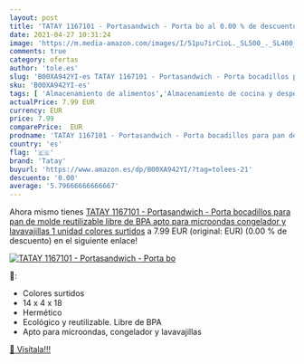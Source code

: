 ```yaml
---
layout: post
title: 'TATAY 1167101 - Portasandwich - Porta bo al 0.00 % de descuento'
date: 2021-04-27 10:31:24
image: 'https://m.media-amazon.com/images/I/51pu7irCioL._SL500_._SL400_.jpg'
comments: true
category: ofertas
author: 'tole.es'
slug: 'B00XA942YI-es TATAY 1167101 - Portasandwich - Porta bocadillos para pan...'
sku: 'B00XA942YI-es'
tags: [ 'Almacenamiento de alimentos','Almacenamiento de cocina y despensa','Envases para alimentos','Hogar y cocina','Porta alimentos','Recipientes','de','molde','pan','tatay', ]
actualPrice: 7.99 EUR
currency: EUR
price: 7.99
comparePrice:  EUR
prodname: 'TATAY 1167101 - Portasandwich - Porta bocadillos para pan de molde reutilizable  libre de BPA  apto para microondas  congelador y lavavajillas  1 unidad  colores surtidos'
country: 'es'
flag: '🇪🇸'
brand: 'Tatay'
buyurl: 'https://www.amazon.es/dp/B00XA942YI/?tag=tolees-21'
descuento: '0.00'
average: '5.79666666666667'
---
```


Ahora mismo tienes [TATAY 1167101 - Portasandwich - Porta bocadillos para pan de molde reutilizable  libre de BPA  apto para microondas  congelador y lavavajillas  1 unidad  colores surtidos](https://www.amazon.es/dp/B00XA942YI/?tag=tolees-21) a 7.99 EUR (original:  EUR) (0.00 %  de descuento) en el siguiente enlace!

[![TATAY 1167101 - Portasandwich - Porta bo](https://m.media-amazon.com/images/I/51pu7irCioL._SL500_._SL400_.jpg)](https://www.amazon.es/dp/B00XA942YI/?tag=tolees-21)

🔎:

- Colores surtidos
- 14 x 4 x 18
- Hermético
- Ecológico y reutilizable. Libre de BPA
- Apto para microondas, congelador y lavavajillas

[🛒 Visítala!!!](https://www.amazon.es/dp/B00XA942YI/?tag=tolees-21)
